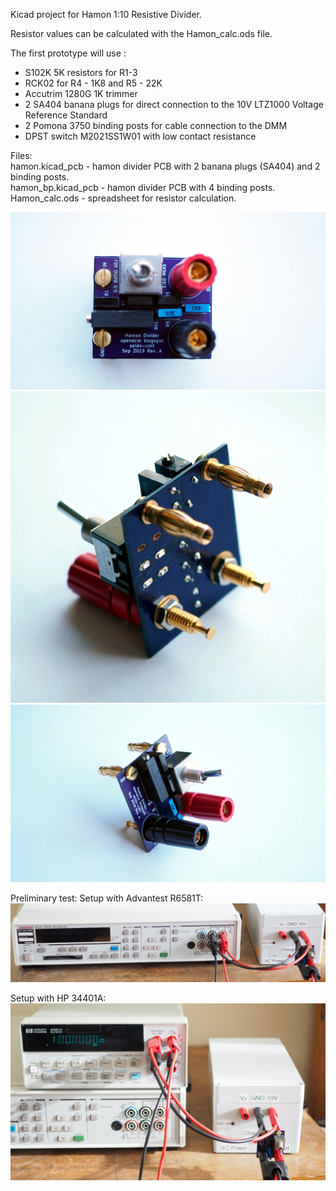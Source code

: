 Kicad project for Hamon 1:10 Resistive Divider.

Resistor values can be calculated with the Hamon_calc.ods file.

The first prototype will use :
- S102K 5K resistors for R1-3 
- RCK02 for R4 - 1K8 and R5 - 22K
- Accutrim 1280G 1K trimmer
- 2 SA404 banana plugs for direct connection to the 10V LTZ1000 Voltage Reference Standard
- 2 Pomona 3750 binding posts for cable connection to the DMM
- DPST switch M2021SS1W01 with low contact resistance

Files:<br>
hamon.kicad\_pcb - hamon divider PCB with 2 banana plugs (SA404) and 2 binding posts.<br>
hamon\_bp.kicad\_pcb - hamon divider PCB with 4 binding posts.<br>
Hamon\_calc.ods - spreadsheet for resistor calculation.<br>

<img src="images/hamon_front.JPG" alt="Front image"/>
<img src="images/hamon_back.JPG" alt="Back image"/>
<img src="images/hamon-3d.JPG" alt=""/>


Preliminary test:
Setup with Advantest R6581T:
<img src="images/r6581t_setup.png" alt="Setup with R6581T"/>

Setup with HP 34401A:
<img src="images/hp34401_ratio.JPG" alt="Setup with HP 34401A"/>

